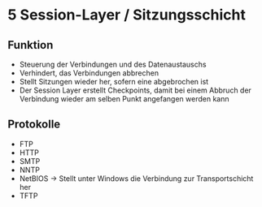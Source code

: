 # 5 Session-Layer / Sitzungsschicht

## Funktion

+ Steuerung der Verbindungen und des Datenaustauschs
+ Verhindert, das Verbindungen abbrechen
+ Stellt Sitzungen wieder her, sofern eine abgebrochen ist
+ Der Session Layer erstellt Checkpoints, damit bei einem Abbruch der Verbindung wieder am selben Punkt angefangen werden kann

## Protokolle
+ FTP
+ HTTP
+ SMTP
+ NNTP
+ NetBIOS -> Stellt unter Windows die Verbindung zur Transportschicht her
+ TFTP